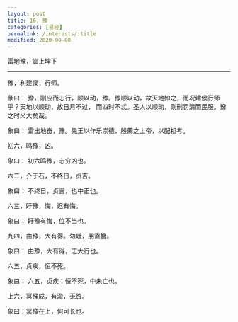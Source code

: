 ```yaml
---
layout: post
title: 16. 豫
categories: [易经]
permalink: /interests/:title
modified: 2020-08-08
---
```


雷地豫，震上坤下

---

豫，利建侯，行师。

彖曰： 豫，刚应而志行，顺以动，豫。豫顺以动，故天地如之，而况建侯行师乎？天地以顺动，故日月不过，
而四时不忒。圣人以顺动，则刑罚清而民服。豫之时义大矣哉。

象曰： 雷出地奋，豫。先王以作乐崇德，殷薦之上帝，以配祖考。

初六，鸣豫，凶。

象曰： 初六鸣豫，志穷凶也。

六二，介于石，不终日，贞吉。

象曰： 不终日，贞吉，也中正也。

六三，盱豫，悔，迟有悔。

象曰： 盱豫有悔，位不当也。

九四，由豫，大有得。勿疑，朋盍簪。

象曰： 由豫，大有得，志大行也。

六五，贞疾，恒不死。

象曰： 六五，贞疾；恒不死，中未亡也。

上六，冥豫成，有渝，无咎。

象曰：冥豫在上，何可长也。
